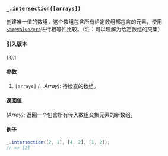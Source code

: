 ### `_.intersection([arrays])`[​](#_intersectionarrays "_intersectionarrays的直接链接")

创建唯一值的数组，这个数组包含所有给定数组都包含的元素，使用[`SameValueZero`](http://ecma-international.org/ecma-262/6.0/#sec-samevaluezero)进行相等性比较。（注：可以理解为给定数组的交集）

#### 引入版本

1.0.1

#### 参数

1.  `[arrays]` _(...Array)_: 待检查的数组。

#### 返回值

_(Array)_: 返回一个包含所有传入数组交集元素的新数组。

#### 例子

```js
_.intersection([2, 1], [4, 2], [1, 2]);
// => [2]

```